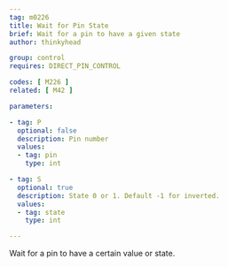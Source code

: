 ```yaml
---
tag: m0226
title: Wait for Pin State
brief: Wait for a pin to have a given state
author: thinkyhead

group: control
requires: DIRECT_PIN_CONTROL

codes: [ M226 ]
related: [ M42 ]

parameters:

- tag: P
  optional: false
  description: Pin number
  values:
  - tag: pin
    type: int

- tag: S
  optional: true
  description: State 0 or 1. Default -1 for inverted.
  values:
  - tag: state
    type: int

---
```


Wait for a pin to have a certain value or state.

